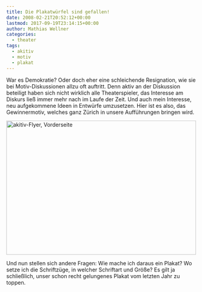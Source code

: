 ```yaml
---
title: Die Plakatwürfel sind gefallen!
date: 2008-02-21T20:52:12+00:00
lastmod: 2017-09-19T23:14:15+00:00
author: Mathias Wellner
categories:
  - theater
tags:
  - akitiv
  - motiv
  - plakat
---
```

War es Demokratie? Oder doch eher eine schleichende Resignation, wie sie bei Motiv-Diskussionen allzu oft auftritt. Denn aktiv an der Diskussion beteiligt haben sich nicht wirklich alle Theaterspieler, das Interesse am Diskurs ließ immer mehr nach im Laufe der Zeit. Und auch mein Interesse, neu aufgekommene Ideen in Entwürfe umzusetzen. Hier ist es also, das Gewinnermotiv, welches ganz Zürich in unsere Aufführungen bringen wird.

<a href="http://www.flickr.com/photos/mwellner/2391659449/" title="akitiv-Flyer, Vorderseite by wellnair, on Flickr"><img src="http://farm3.static.flickr.com/2051/2391659449_5603ec8030.jpg" width="500" height="354" alt="akitiv-Flyer, Vorderseite" /></a>

Und nun stellen sich andere Fragen: Wie mache ich daraus ein Plakat? Wo setze ich die Schriftzüge, in welcher Schriftart und Größe? Es gilt ja schließlich, unser schon recht gelungenes Plakat vom letzten Jahr zu toppen.